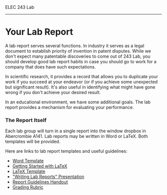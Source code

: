 ELEC 243 Lab

------------------------------------------------------------------------

Your Lab Report
===============

A lab report serves several functions. In industry it serves as a legal
document to establish priority of invention in patent disputes. While we
don't expect many patentable discoveries to come out of 243 Lab, you
should develop good lab report habits in case you should go to work for
a company that does have such expectations.

In scientific research, it provides a record that allows you to
duplicate your work if you succeed at your endeavor (or if you achieve
some unexpected but significant result). It's also useful in identifying
what might have gone wrong if you don't achieve your desired result.

In an educational environment, we have some additional goals. The lab
report provides a mechanism for evaluating your performance.

### The Report Itself

Each lab group will turn in a single report into the window dropbox in
Abercrombie A141. Lab reports may be written in Word or LaTeX. Both
templates will be provided.

Here are links to lab report templates and useful guidelines:

* [Word Template](../resources/ELEC243_LabReportTemplate.docx)
* [Getting Started with LaTeX](../resources/getting-started-with-latex.pdf)
* [LaTeX Template](../resources/ELEC243_LabReportTeXTemplate.tex)
* ["Writing Lab Reports" Presentation](../resources/ELEC240_Slides.pdf)
* [Report Guidelines Handout](../resources/ELEC240_Handout.pdf)
* [Grading Rubric](../resources/ELEC243_GradingRubric.pdf)

